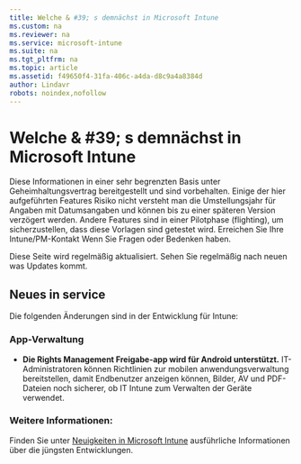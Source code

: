 ```yaml
---
title: Welche & #39; s demnächst in Microsoft Intune
ms.custom: na
ms.reviewer: na
ms.service: microsoft-intune
ms.suite: na
ms.tgt_pltfrm: na
ms.topic: article
ms.assetid: f49650f4-31fa-406c-a4da-d8c9a4a8384d
author: Lindavr
robots: noindex,nofollow
---
```

# Welche & #39; s demnächst in Microsoft Intune
Diese Informationen in einer sehr begrenzten Basis unter Geheimhaltungsvertrag bereitgestellt und sind vorbehalten. Einige der hier aufgeführten Features Risiko nicht versteht man die Umstellungsjahr für Angaben mit Datumsangaben und können bis zu einer späteren Version verzögert werden. Andere Features sind in einer Pilotphase (flighting), um sicherzustellen, dass diese Vorlagen sind getestet wird. Erreichen Sie Ihre Intune/PM-Kontakt Wenn Sie Fragen oder Bedenken haben.

Diese Seite wird regelmäßig aktualisiert. Sehen Sie regelmäßig nach neuen was Updates kommt.
## Neues in service
Die folgenden Änderungen sind in der Entwicklung für Intune: 
### App-Verwaltung

- **Die Rights Management Freigabe-app wird für Android unterstützt.** IT-Administratoren können Richtlinien zur mobilen anwendungsverwaltung bereitstellen, damit Endbenutzer anzeigen können, Bilder, AV und PDF-Dateien noch sicherer, ob IT Intune zum Verwalten der Geräte verwendet. 

### Weitere Informationen:
Finden Sie unter [Neuigkeiten in Microsoft Intune](https://technet.microsoft.com/library/dn292747.aspx) ausführliche Informationen über die jüngsten Entwicklungen.









<!--HONumber=Mar16_HO2-->


